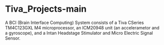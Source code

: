 # Tiva_Projects-main
 
A BCI (Brain Interface Computing) System consists of a Tiva CSeries TM4C123GXL M4 microprocessor, an ICM20948 unit (an accelerametor and a gyroscope), and a Intan Headstage Stimulator and Micro Electric Signal Sensor.
